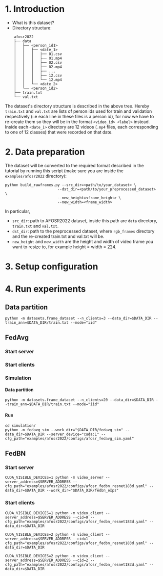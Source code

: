 # 1. Introduction
- What is this dataset?
- Directory structure:
```
    afosr2022
    ├── data
    │   ├── <person_id1>
    │   │   ├── <date_1>
    │   │   │   ├── 01.csv
    │   │   │   ├── 01.mp4
    │   │   │   ├── 02.csv
    │   │   │   ├── 02.mp4
    │   │   │   ├── ...
    │   │   │   ├── 12.csv
    │   │   │   └── 12.mp4
    │   │   └── <date_2>
    │   └── <person_id2>
    ├── train.txt
    └── val.txt
```
The dataset's directory structure is described in the above tree. Hereby `train.txt` and `val.txt` are lists of person ids used for train and validation respectively (i.e each line in these files is a person id), for now we have to re-create them so they will be in the format `<video_id> <label>` instead. Inside each `<date_i>` directory are 12 videos (`.mp4` files, each corresponding to one of 12 classes) that were recorded on that date.    
# 2. Data preparation
The dataset will be converted to the required format described in the tutorial by running this script (make sure you are inside the `examples/afosr2022` directory):
```shell
python build_rawframes.py --src_dir=<path/to/your_dataset> \
                        --dst_dir=<path/to/your_preprocessed_dataset> \
                        --new_height=<frame_height> \
                        --new_width=<frame_width> 
```
In particular, 
- `src_dir`: path to AFOSR2022 dataset, inside this path are `data` directory, `train.txt` and `val.txt`. 
- `dst_dir`: path to the preprocessed dataset, where `rgb_frames` directory and the re-created train.txt and val.txt will be.
- `new_height` and `new_width` are the height and width of video frame you want to resize to, for example height = width = 224. 
# 3. Setup configuration

# 4. Run experiments
## Data partition
```shell
python -m datasets.frame_dataset --n_clients=3 --data_dir=$DATA_DIR --train_ann=$DATA_DIR/train.txt --mode="iid"
```
## FedAvg
### Start server

### Start clients

### Simulation
#### Data partition
```shell
python -m datasets.frame_dataset --n_clients=20 --data_dir=$DATA_DIR --train_ann=$DATA_DIR/train.txt --mode="iid"
```
#### Run
```shell
cd simulation/
python -m fedavg_sim --work_dir="$DATA_DIR/fedavg_sim" --data_dir=$DATA_DIR --server_device="cuda:1" --cfg_path="examples/afosr2022/configs/afosr_fedavg_sim.yaml"
```
## FedBN
### Start server
```shell
CUDA_VISIBLE_DEVICES=1 python -m video_server --server_address=$SERVER_ADDRESS --cfg_path="examples/afosr2022/configs/afosr_fedbn_resnet183d.yaml" --data_dir=$DATA_DIR --work_dir="$DATA_DIR/fedbn_exps"
```

### Start clients
```shell
CUDA_VISIBLE_DEVICES=1 python -m video_client --server_address=$SERVER_ADDRESS --cid=0 --cfg_path="examples/afosr2022/configs/afosr_fedbn_resnet183d.yaml" --data_dir=$DATA_DIR 

CUDA_VISIBLE_DEVICES=2 python -m video_client --server_address=$SERVER_ADDRESS --cid=1 --cfg_path="examples/afosr2022/configs/afosr_fedbn_resnet183d.yaml" --data_dir=$DATA_DIR 

CUDA_VISIBLE_DEVICES=2 python -m video_client --server_address=$SERVER_ADDRESS --cid=2 --cfg_path="examples/afosr2022/configs/afosr_fedbn_resnet183d.yaml" --data_dir=$DATA_DIR 
```